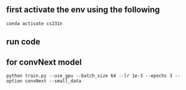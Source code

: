 ## first activate the env using the following

    conda activate cs231n

## run code 

## for convNext model  

    python train.py --use_gpu --batch_size 64 --lr 1e-3 --epochs 3 --option convNext --small_data
